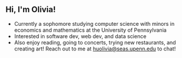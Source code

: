 ## Hi, I'm Olivia! 
- Currently a sophomore studying computer science with minors in economics and mathematics at the University of Pennsylvania
- Interested in software dev, web dev, and data science
- Also enjoy reading, going to concerts, trying new restaurants, and creating art!
Reach out to me at huolivia@seas.upenn.edu to chat!

<!--
**olivianhu/olivianhu** is a ✨ _special_ ✨ repository because its `README.md` (this file) appears on your GitHub profile.

Here are some ideas to get you started:

- 🔭 I’m currently working on ...
- 🌱 I’m currently learning ...
- 👯 I’m looking to collaborate on ...
- 🤔 I’m looking for help with ...
- 💬 Ask me about ...
- 📫 How to reach me: ...
- 😄 Pronouns: ...
- ⚡ Fun fact: ...
-->
